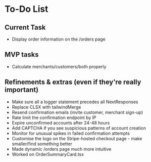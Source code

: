 # To-Do List

## Current Task

-  Display order information on the /orders page

## MVP tasks

-  Calculate merchants/customers/both properly

## Refinements & extras (even if they're really important)

-  Make sure all a logger statement precedes all NextResponses
-  Replace CLSX with tailwindMerge
-  Resend confirmation emails (invite customer, merchant sign-up)
-  Rate limit the confirmation endpoint by IP
-  Expire unconfirmed accounts after 24-48 hours
-  Add CAPTCHA if you see suspicious patterns of account creation
-  Monitor for unusual spikes in failed confirmation attempts
-  Customise the logo on the Stripe-hosted checkout page - make smaller/find something better
-  Made dynamic /orders page much more intuitive
-  Worked on OrderSummaryCard.tsx

